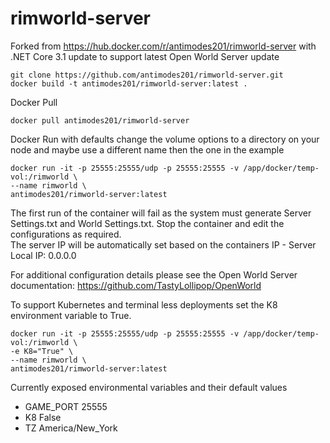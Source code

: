 # rimworld-server

Forked from https://hub.docker.com/r/antimodes201/rimworld-server with .NET Core 3.1 update to support latest Open World Server update


```
git clone https://github.com/antimodes201/rimworld-server.git
docker build -t antimodes201/rimworld-server:latest .
```

Docker Pull
```
docker pull antimodes201/rimworld-server
```

Docker Run with defaults
change the volume options to a directory on your node and maybe use a different name then the one in the example

```
docker run -it -p 25555:25555/udp -p 25555:25555 -v /app/docker/temp-vol:/rimworld \
--name rimworld \
antimodes201/rimworld-server:latest
```

The first run of the container will fail as the system must generate Server Settings.txt and World Settings.txt.  Stop the container and edit the configurations as required.  
The server IP will be automatically set based on the containers IP - Server Local IP: 0.0.0.0

For additional configuration details please see the Open World Server documentation: https://github.com/TastyLollipop/OpenWorld

To support Kubernetes and terminal less deployments set the K8 environment variable to True.

```
docker run -it -p 25555:25555/udp -p 25555:25555 -v /app/docker/temp-vol:/rimworld \
-e K8="True" \
--name rimworld \
antimodes201/rimworld-server:latest
```

Currently exposed environmental variables and their default values
- GAME_PORT 25555
- K8 False
- TZ America/New_York

